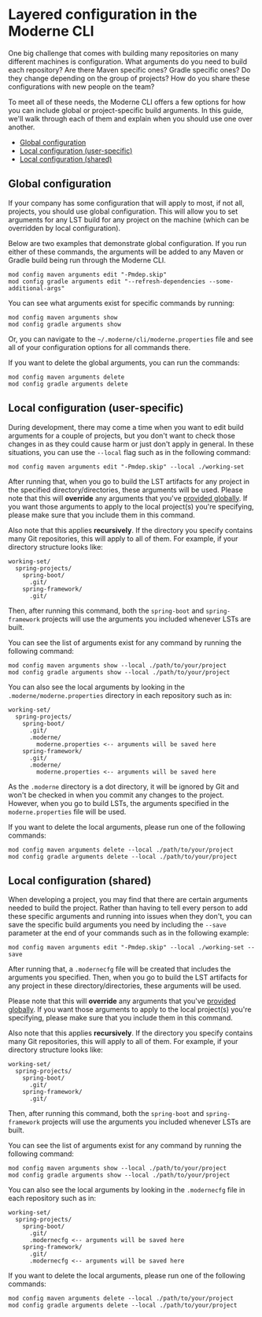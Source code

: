 # Layered configuration in the Moderne CLI

One big challenge that comes with building many repositories on many different machines is configuration. What arguments do you need to build each repository? Are there Maven specific ones? Gradle specific ones? Do they change depending on the group of projects? How do you share these configurations with new people on the team?

To meet all of these needs, the Moderne CLI offers a few options for how you can include global or project-specific build arguments. In this guide, we'll walk through each of them and explain when you should use one over another.

* [Global configuration](#global-configuration)
* [Local configuration (user-specific)](#local-configuration-user-specific)
* [Local configuration (shared)](#local-configuration-shared)

## Global configuration

If your company has some configuration that will apply to most, if not all, projects, you should use global configuration. This will allow you to set arguments for any LST build for any project on the machine (which can be overridden by local configuration).

Below are two examples that demonstrate global configuration. If you run either of these commands, the arguments will be added to any Maven or Gradle build being run through the Moderne CLI.

```shell
mod config maven arguments edit "-Pmdep.skip"
mod config gradle arguments edit "--refresh-dependencies --some-additional-args"
```

You can see what arguments exist for specific commands by running:

```shell
mod config maven arguments show
mod config gradle arguments show
```

Or, you can navigate to the `~/.moderne/cli/moderne.properties` file and see all of your configuration options for all commands there.

If you want to delete the global arguments, you can run the commands:

```shell
mod config maven arguments delete
mod config gradle arguments delete
```

## Local configuration (user-specific)

During development, there may come a time when you want to edit build arguments for a couple of projects, but you don't want to check those changes in as they could cause harm or just don't apply in general. In these situations, you can use the `--local` flag such as in the following command:

```shell
mod config maven arguments edit "-Pmdep.skip" --local ./working-set
```

After running that, when you go to build the LST artifacts for any project in the specified directory/directories, these arguments will be used. Please note that this will **override** any arguments that you've [provided globally](#global-configuration). If you want those arguments to apply to the local project(s) you're specifying, please make sure that you include them in this command.

Also note that this applies **recursively**. If the directory you specify contains many Git repositories, this will apply to all of them. For example, if your directory structure looks like:

```
working-set/
  spring-projects/
    spring-boot/
      .git/
    spring-framework/
      .git/
```

Then, after running this command, both the `spring-boot` and `spring-framework` projects will use the arguments you included whenever LSTs are built.

You can see the list of arguments exist for any command by running the following command:

```shell
mod config maven arguments show --local ./path/to/your/project
mod config gradle arguments show --local ./path/to/your/project
```

You can also see the local arguments by looking in the `.moderne/moderne.properties` directory in each repository such as in:

```
working-set/
  spring-projects/
    spring-boot/
      .git/
      .moderne/
        moderne.properties <-- arguments will be saved here
    spring-framework/
      .git/
      .moderne/
        moderne.properties <-- arguments will be saved here
```

As the `.moderne` directory is a dot directory, it will be ignored by Git and won't be checked in when you commit any changes to the project. However, when you go to build LSTs, the arguments specified in the `moderne.properties` file will be used.

If you want to delete the local arguments, please run one of the following commands:

```shell
mod config maven arguments delete --local ./path/to/your/project
mod config gradle arguments delete --local ./path/to/your/project
```

## Local configuration (shared)

When developing a project, you may find that there are certain arguments needed to build the project. Rather than having to tell every person to add these specific arguments and running into issues when they don't, you can save the specific build arguments you need by including the `--save` parameter at the end of your commands such as in the following example:

```shell
mod config maven arguments edit "-Pmdep.skip" --local ./working-set --save
```

After running that, a `.modernecfg` file will be created that includes the arguments you specified. Then, when you go to build the LST artifacts for any project in these directory/directories, these arguments will be used.

Please note that this will **override** any arguments that you've [provided globally](#global-configuration). If you want those arguments to apply to the local project(s) you're specifying, please make sure that you include them in this command.

Also note that this applies **recursively**. If the directory you specify contains many Git repositories, this will apply to all of them. For example, if your directory structure looks like:

```
working-set/
  spring-projects/
    spring-boot/
      .git/
    spring-framework/
      .git/
```

Then, after running this command, both the `spring-boot` and `spring-framework` projects will use the arguments you included whenever LSTs are built.

You can see the list of arguments exist for any command by running the following command:

```shell
mod config maven arguments show --local ./path/to/your/project
mod config gradle arguments show --local ./path/to/your/project 
```

You can also see the local arguments by looking in the `.modernecfg` file in each repository such as in:

```
working-set/
  spring-projects/
    spring-boot/
      .git/
      .modernecfg <-- arguments will be saved here
    spring-framework/
      .git/
      .modernecfg <-- arguments will be saved here
```

If you want to delete the local arguments, please run one of the following commands:

```shell
mod config maven arguments delete --local ./path/to/your/project
mod config gradle arguments delete --local ./path/to/your/project
```
